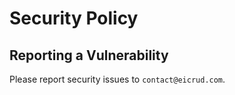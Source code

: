 # Security Policy

## Reporting a Vulnerability

Please report security issues to `contact@eicrud.com`.
